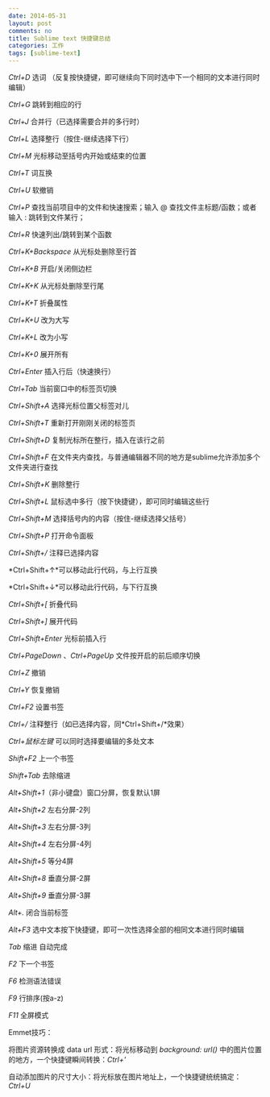 ```yaml
---
date: 2014-05-31
layout: post
comments: no
title: Sublime text 快捷键总结
categories: 工作
tags: [sublime-text]
---
```


*Ctrl+D* 选词 （反复按快捷键，即可继续向下同时选中下一个相同的文本进行同时编辑）

*Ctrl+G* 跳转到相应的行

*Ctrl+J* 合并行（已选择需要合并的多行时）

*Ctrl+L* 选择整行（按住-继续选择下行）

*Ctrl+M* 光标移动至括号内开始或结束的位置

*Ctrl+T* 词互换

*Ctrl+U* 软撤销

*Ctrl+P* 查找当前项目中的文件和快速搜索；输入 @ 查找文件主标题/函数；或者输入 : 跳转到文件某行；

*Ctrl+R* 快速列出/跳转到某个函数

*Ctrl+K+Backspace* 从光标处删除至行首

*Ctrl+K+B* 开启/关闭侧边栏

*Ctrl+K+K* 从光标处删除至行尾

*Ctrl+K+T* 折叠属性

*Ctrl+K+U* 改为大写

*Ctrl+K+L* 改为小写

*Ctrl+K+0* 展开所有

*Ctrl+Enter* 插入行后（快速换行）

*Ctrl+Tab* 当前窗口中的标签页切换

*Ctrl+Shift+A* 选择光标位置父标签对儿

*Ctrl+Shift+T* 重新打开刚刚关闭的标签页

*Ctrl+Shift+D* 复制光标所在整行，插入在该行之前

*Ctrl+Shift+F* 在文件夹内查找，与普通编辑器不同的地方是sublime允许添加多个文件夹进行查找

*Ctrl+Shift+K* 删除整行

*Ctrl+Shift+L* 鼠标选中多行（按下快捷键），即可同时编辑这些行

*Ctrl+Shift+M* 选择括号内的内容（按住-继续选择父括号）

*Ctrl+Shift+P* 打开命令面板

*Ctrl+Shift+/* 注释已选择内容

*Ctrl+Shift+↑*可以移动此行代码，与上行互换

*Ctrl+Shift+↓*可以移动此行代码，与下行互换

*Ctrl+Shift+[* 折叠代码

*Ctrl+Shift+]* 展开代码

*Ctrl+Shift+Enter* 光标前插入行

*Ctrl+PageDown* 、*Ctrl+PageUp* 文件按开启的前后顺序切换

*Ctrl+Z* 撤销

*Ctrl+Y* 恢复撤销

*Ctrl+F2* 设置书签

*Ctrl+/* 注释整行（如已选择内容，同*Ctrl+Shift+/*效果）

*Ctrl+鼠标左键* 可以同时选择要编辑的多处文本

*Shift+F2* 上一个书签

*Shift+Tab* 去除缩进

*Alt+Shift+1*（非小键盘）窗口分屏，恢复默认1屏

*Alt+Shift+2* 左右分屏-2列

*Alt+Shift+3* 左右分屏-3列

*Alt+Shift+4* 左右分屏-4列

*Alt+Shift+5* 等分4屏

*Alt+Shift+8* 垂直分屏-2屏

*Alt+Shift+9* 垂直分屏-3屏

*Alt+.* 闭合当前标签

*Alt+F3* 选中文本按下快捷键，即可一次性选择全部的相同文本进行同时编辑

*Tab* 缩进 自动完成

*F2* 下一个书签

*F6* 检测语法错误

*F9* 行排序(按a-z)

*F11* 全屏模式

Emmet技巧：

将图片资源转换成 data url 形式：将光标移动到 *background: url()* 中的图片位置的地方，一个快捷键瞬间转换：*Ctrl+'*

自动添加图片的尺寸大小：将光标放在图片地址上，一个快捷键统统搞定：*Ctrl+U*